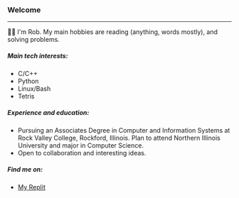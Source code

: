 ### Welcome

---

🏳️‍🌈 I'm Rob. My main hobbies are reading (anything, words mostly), and solving problems. 


##### Main tech interests:

- C/C++
- Python
- Linux/Bash
- Tetris

##### Experience and education: 

- Pursuing an Associates Degree in Computer and Information Systems at Rock Valley College, Rockford, Illinois. Plan to attend Northern Illinois University and major in Computer Science.
- Open to collaboration and interesting ideas. 

##### Find me on:

- [My Replit](https://replit.com/@robsamoraj)


<!-- - 👋 Hi, I’m @Yarpirates20
- 👀 I’m interested in music, learning to code and program, books and video games.
- 🌱 I’m currently learning HTML, CSS, and then JavaScript. 
- 💞️ I’m looking to collaborate on anything!
- 📫 How to reach me:
 -->
<!---
Yarpirates20/Yarpirates20 is a ✨ special ✨ repository because its `README.md` (this file) appears on your GitHub profile.
You can click the Preview link to take a look at your changes.
--->
